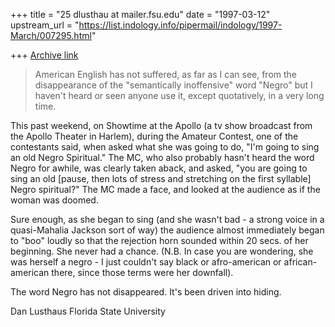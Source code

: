 +++
title = "25 dlusthau at mailer.fsu.edu"
date = "1997-03-12"
upstream_url = "https://list.indology.info/pipermail/indology/1997-March/007295.html"

+++
[Archive link](https://list.indology.info/pipermail/indology/1997-March/007295.html)

>American English has not suffered, as far
>as I can see, from the disappearance of the "semantically inoffensive" word
>"Negro" but I haven't heard or seen anyone use it, except quotatively, in a
>very long time.

This past weekend, on Showtime at the Apollo (a tv show broadcast from the
Apollo Theater in Harlem), during the Amateur Contest, one of the
contestants said, when asked what she was going to do, "I'm going to sing
an old Negro Spiritual." The MC, who also probably hasn't heard the word
Negro for awhile, was clearly taken aback, and asked, "you are going to
sing an old [pause, then lots of stress and stretching on the first
syllable] Negro spiritual?" The MC made a face, and looked at the audience
as if the woman was doomed.

Sure enough, as she began to sing (and she wasn't bad - a strong voice in a
quasi-Mahalia Jackson sort of way) the audience almost immediately began to
"boo" loudly so that the rejection horn sounded within 20 secs. of her
beginning. She never had a chance. (N.B. In case you are wondering, she was
herself a negro - I just couldn't say black or afro-american or
african-american there, since those terms were her downfall).

The word Negro has not disappeared. It's been driven into hiding.

Dan Lusthaus
Florida State University






